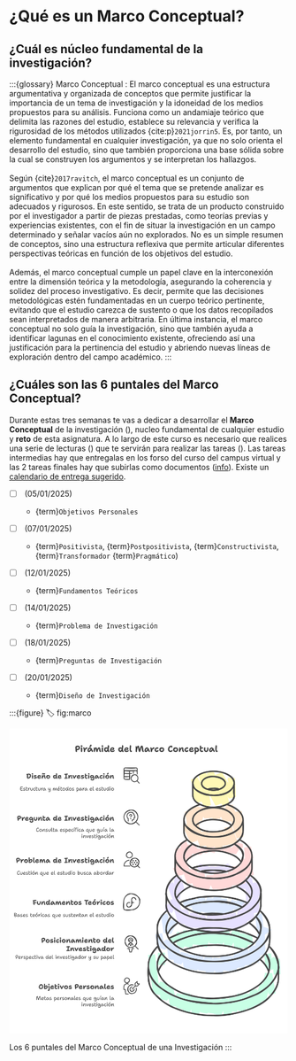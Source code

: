# ¿Qué es un Marco Conceptual?

## ¿Cuál es núcleo fundamental de la investigación?

:::{glossary}
Marco Conceptual
: El marco conceptual es una estructura argumentativa y organizada de conceptos que permite justificar la importancia de un tema de investigación y la idoneidad de los medios propuestos para su análisis. Funciona como un andamiaje teórico que delimita las razones del estudio, establece su relevancia y verifica la rigurosidad de los métodos utilizados {cite:p}`2021jorrin5`. Es, por tanto, un elemento fundamental en cualquier investigación, ya que no solo orienta el desarrollo del estudio, sino que también proporciona una base sólida sobre la cual se construyen los argumentos y se interpretan los hallazgos.   \
 \
Según {cite}`2017ravitch`, el marco conceptual es un conjunto de argumentos que explican por qué el tema que se pretende analizar es significativo y por qué los medios propuestos para su estudio son adecuados y rigurosos. En este sentido, se trata de un producto construido por el investigador a partir de piezas prestadas, como teorías previas y experiencias existentes, con el fin de situar la investigación en un campo determinado y señalar vacíos aún no explorados. No es un simple resumen de conceptos, sino una estructura reflexiva que permite articular diferentes perspectivas teóricas en función de los objetivos del estudio. \
 \
Además, el marco conceptual cumple un papel clave en la interconexión entre la dimensión teórica y la metodología, asegurando la coherencia y solidez del proceso investigativo. Es decir, permite que las decisiones metodológicas estén fundamentadas en un cuerpo teórico pertinente, evitando que el estudio carezca de sustento o que los datos recopilados sean interpretados de manera arbitraria. En última instancia, el marco conceptual no solo guía la investigación, sino que también ayuda a identificar lagunas en el conocimiento existente, ofreciendo así una justificación para la pertinencia del estudio y abriendo nuevas líneas de exploración dentro del campo académico.
:::

## ¿Cuáles son las 6 puntales del Marco Conceptual?

Durante estas tres semanas te vas a dedicar a desarrollar el **Marco Conceptual** de la investigación ([](#fig:marco)), nucleo fundamental de cualquier estudio y **reto** de esta asignatura. A lo largo de este curso es necesario que realices una serie de lecturas ([](#tab:lecturas)) que te servirán para realizar las tareas ([](#tab:actividades)). Las tareas intermedias hay que entregalas en los forso del curso del campus virtual y las 2 tareas finales hay que subirlas como documentos ([info](#lugar)). Existe un [calendario de entrega sugerido](#aprox).

- [ ] [](021objetivosp.md) (05/01/2025)
    - {term}`Objetivos Personales` 

- [ ] [](022posicion.md) (07/01/2025)
    - {term}`Positivista`, {term}`Postpositivista`, {term}`Constructivista`, {term}`Transformador`  {term}`Pragmático`)

- [ ] [](023bases.md) (12/01/2025)
    - {term}`Fundamentos Teóricos`  

- [ ] [](024problema.md) (14/01/2025)
    - {term}`Problema de Investigación` 

- [ ] [](025preguntas.md) (18/01/2025)
    - {term}`Preguntas de Investigación`

- [ ] [](026diseno.md) (20/01/2025)
    - {term}`Diseño de Investigación` 

:::{figure}
:label: fig:marco

![Meto](img/marco.png)

Los 6 puntales del Marco Conceptual de una Investigación
:::


